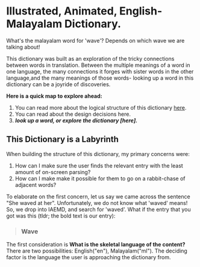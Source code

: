 # Illustrated, Animated, English-Malayalam Dictionary. 

What's the malayalam word for 'wave'? Depends on which wave we are talking about!

This dictionary was built as an exploration of the tricky connections between words in translation. Between the multiple meanings of a word in one language, the many connections it forges with sister words in the other language,and the many meanings of those words- looking up a word in this dictionary can be a joyride of discoveries.

**Here is a quick map to explore ahead:** 
1. You can read more about the logical structure of this dictionary [here](#This-dictionary-is-a-labyrinth).
2. You can read about the design decisions here.
3. **_look up a word, or explore the dictionary [here]._**

## This Dictionary is a Labyrinth
When building the structure of this dictionary, my primary concerns were:
1. How can I make sure the user finds the relevant entry with the least amount of on-screen parsing?
2. How can I make make it possible for them to go on a rabbit-chase of adjacent words?

To elaborate on the first concern, let us say we came across the sentence "She waved at her". Unfortunately, we do not know what 'waved' means! So, we drop into IAEMD, and search for 'waved'. 
What if the entry that you got was this (tldr; the bold text is our entry):
> ### **Wave**

The first consideration is  **What is the skeletal language of the content?**
There are two possibilities: English("en"), Malayalam("ml"). The deciding factor is the language the user is approaching the dictionary from.